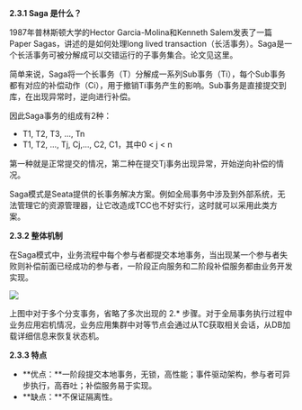 **2.3.1 Saga 是什么？**

1987年普林斯顿大学的Hector Garcia-Molina和Kenneth Salem发表了一篇Paper Sagas，讲述的是如何处理long lived transaction（长活事务）。Saga是一个长活事务可被分解成可以交错运行的子事务集合。论文见这里。 

简单来说，Saga将一个长事务（T）分解成一系列Sub事务（Ti），每个Sub事务都有对应的补偿动作（Ci），用于撤销Ti事务产生的影响。Sub事务是直接提交到库，在出现异常时，逆向进行补偿。

因此Saga事务的组成有2种： 

- T1, T2, T3, ..., Tn
- T1, T2, ..., Tj, Cj,..., C2, C1，其中0 < j < n

第一种就是正常提交的情况，第二种在提交Tj事务出现异常，开始逆向补偿的情况。

Saga模式是Seata提供的长事务解决方案。例如全局事务中涉及到外部系统，无法管理它的资源管理器，让它改造成TCC也不好实行，这时就可以采用此类方案。





**2.3.2 整体机制**

在Saga模式中，业务流程中每个参与者都提交本地事务，当出现某一个参与者失败则补偿前面已经成功的参与者，一阶段正向服务和二阶段补偿服务都由业务开发实现。

![](https://youpaiyun.zongqilive.cn/image/20210124104759.png)

上图中对于多个分支事务，省略了多次出现的 2.* 步骤。对于全局事务执行过程中业务应用宕机情况，业务应用集群中对等节点会通过从TC获取相关会话，从DB加载详细信息来恢复状态机。



**2.3.3 特点**

- **优点：**一阶段提交本地事务，无锁，高性能；事件驱动架构，参与者可异步执行，高吞吐；补偿服务易于实现。
- **缺点：**不保证隔离性。